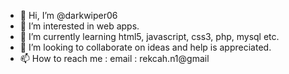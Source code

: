 - 👋 Hi, I’m @darkwiper06
- 👀 I’m interested in web apps.
- 🌱 I’m currently learning html5, javascript, css3, php, mysql etc.
- 💞️ I’m looking to collaborate on ideas and help is appreciated.
- 📫 How to reach me : email : rekcah.n1@gmail

<!---
darkwiper06/darkwiper06 is a ✨ special ✨ repository because its `README.md` (this file) appears on your GitHub profile.
You can click the Preview link to take a look at your changes.
--->
